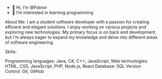 - 👋 Hi, I’m @Patnor
- 👀 I’m interested in learning programming

About Me:
I am a student software developer with a passion for creating efficient and elegant solutions. I enjoy working on various projects and exploring new technologies. My primary focus is on back end development, but I'm always eager to expand my knowledge and delve into different areas of software engineering.

Skills:

Programming languages: Java, C#, C++, JavaScript, 
Web technologies: HTML, CSS, JavaScript, PHP, Node.js, React
Database: SQL
Version Control: Git, GitHub

<!---
Patnor/Patnor is a ✨ special ✨ repository because its `README.md` (this file) appears on your GitHub profile.
You can click the Preview link to take a look at your changes.
--->
